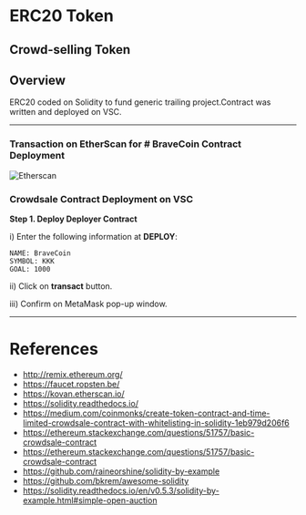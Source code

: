 # ERC20 Token
## Crowd-selling Token 

## **Overview**
ERC20 coded on Solidity to fund generic trailing project.Contract was written and deployed on VSC. 

---
### **Transaction on EtherScan for # BraveCoin Contract Deployment**
![Etherscan](../image/contract_deployed_verif.PNG)
### **Crowdsale Contract Deployment on VSC**

**Step 1. Deploy  Deployer Contract**

i) Enter the following information at **DEPLOY**:
```
NAME: BraveCoin
SYMBOL: KKK
GOAL: 1000
```
ii) Click on **transact** button. 


iii) Confirm on MetaMask pop-up window.

---

# References
* http://remix.ethereum.org/
* https://faucet.ropsten.be/
* https://kovan.etherscan.io/
* https://solidity.readthedocs.io/
* https://medium.com/coinmonks/create-token-contract-and-time-limited-crowdsale-contract-with-whitelisting-in-solidity-1eb979d206f6
* https://ethereum.stackexchange.com/questions/51757/basic-crowdsale-contract
* https://ethereum.stackexchange.com/questions/51757/basic-crowdsale-contract
* https://github.com/raineorshine/solidity-by-example
* https://github.com/bkrem/awesome-solidity
* https://solidity.readthedocs.io/en/v0.5.3/solidity-by-example.html#simple-open-auction

